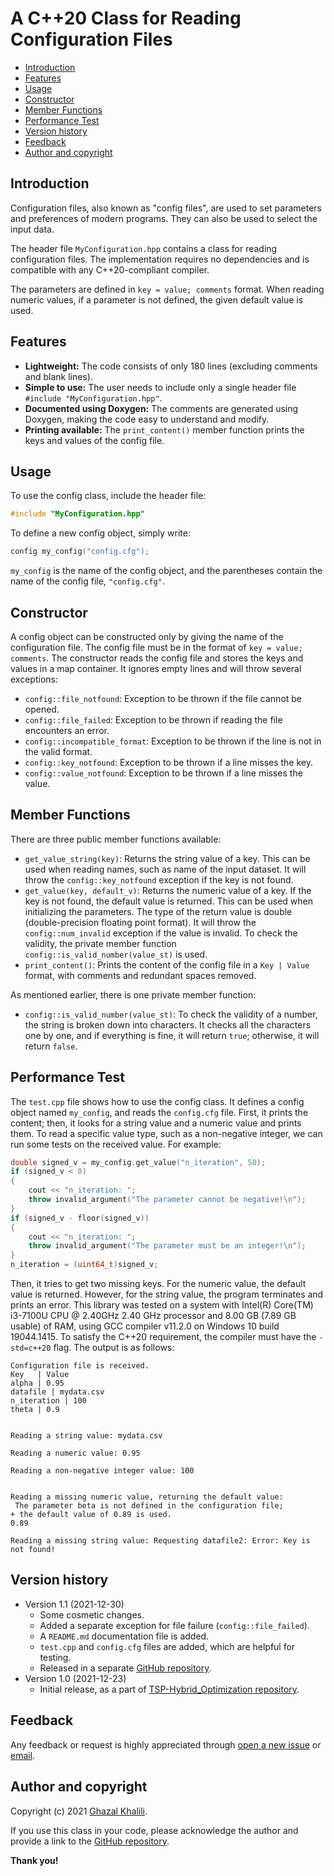 # A C++20 Class for Reading Configuration Files

<!-- TOC depthFrom:2 -->

- [Introduction](#introduction)
- [Features](#features)
- [Usage](#usage)
- [Constructor](#constructor)
- [Member Functions](#member-functions)
- [Performance Test](#performance-test)
- [Version history](#version-history)
- [Feedback](#feedback)
- [Author and copyright](#author-and-copyright)

<!-- /TOC -->

## Introduction

Configuration files, also known as "config files", are used to set parameters and preferences of modern programs. They can also be used to select the input data.

The header file `MyConfiguration.hpp` contains a class for reading configuration files. The implementation requires no dependencies and is compatible with any C++20-compliant compiler.

The parameters are defined in `key = value; comments` format. When reading numeric values, if a parameter is not defined, the given default value is used.

## Features

- **Lightweight:** The code consists of only 180 lines (excluding comments and blank lines).
- **Simple to use:** The user needs to include only a single header file  `#include "MyConfiguration.hpp"`.
- **Documented using Doxygen:** The comments are generated using Doxygen, making the code easy to understand and modify.
- **Printing available:** The `print_content()` member function prints the keys and values of the config file.

## Usage

To use the config class, include the header file:

```cpp
#include "MyConfiguration.hpp"
```

To define a new config object, simply write:

```cpp
config my_config("config.cfg");
```

`my_config` is the name of the config object, and the parentheses contain the name of the config file, `"config.cfg"`.

## Constructor

A config object can be constructed only by giving the name of the configuration file. The config file must be in the format of `key = value; comments`. The constructor reads the config file and stores the keys and values in a map container. It ignores empty lines and will throw several exceptions:

- `config::file_notfound`: Exception to be thrown if the file cannot be opened.
- `config::file_failed`: Exception to be thrown if reading the file encounters an error.
- `config::incompatible_format`: Exception to be thrown if the line is not in the valid format.
- `config::key_notfound`: Exception to be thrown if a line misses the key.
- `config::value_notfound`: Exception to be thrown if a line misses the value.

## Member Functions

There are three public member functions available:

- `get_value_string(key)`: Returns the string value of a key. This can be used when reading names, such as name of the input dataset. It will throw the `config::key_notfound` exception if the key is not found.
- `get_value(key, default_v)`: Returns the numeric value of a key. If the key is not found, the default value is returned. This can be used when initializing the parameters. The type of the return value is double (double-precision floating point format). It will throw the `config::num_invalid` exception if the value is invalid. To check the validity, the private member function `config::is_valid_number(value_st)` is used.
- `print_content()`: Prints the content of the config file in a `Key | Value` format, with comments and redundant spaces removed.

As mentioned earlier, there is one private member function:

- `config::is_valid_number(value_st)`: To check the validity of a number, the string is broken down into characters. It checks all the characters one by one, and if everything is fine, it will return `true`; otherwise, it will return `false`.

## Performance Test

The `test.cpp` file shows how to use the config class. It defines a config object named `my_config`, and reads the `config.cfg` file. First, it prints the content; then, it looks for a string value and a numeric value and prints them. To read a specific value type, such as a non-negative integer, we can run some tests on the received value. For example:

```cpp
double signed_v = my_config.get_value("n_iteration", 50);
if (signed_v < 0)
{
    cout << "n_iteration: ";
    throw invalid_argument("The parameter cannot be negative!\n");
}
if (signed_v - floor(signed_v))
{
    cout << "n_iteration: ";
    throw invalid_argument("The parameter must be an integer!\n");
}
n_iteration = (uint64_t)signed_v;
```

Then, it tries to get two missing keys. For the numeric value, the default value is returned. However, for the string value, the program terminates and prints an error. This library was tested on a system with Intel(R) Core(TM) i3-7100U CPU @ 2.40GHz 2.40 GHz processor and 8.00 GB (7.89 GB usable) of RAM, using GCC compiler v11.2.0 on Windows 10 build 19044.1415. To satisfy the C++20 requirement, the compiler must have the `-std=c++20` flag. The output is as follows:

```none
Configuration file is received.
Key   | Value
alpha | 0.95
datafile | mydata.csv
n_iteration | 100
theta | 0.9


Reading a string value: mydata.csv

Reading a numeric value: 0.95

Reading a non-negative integer value: 100


Reading a missing numeric value, returning the default value:
 The parameter beta is not defined in the configuration file; 
+ the default value of 0.89 is used.
0.89

Reading a missing string value: Requesting datafile2: Error: Key is not found!
```

## Version history

- Version 1.1 (2021-12-30)
  - Some cosmetic changes.
  - Added a separate exception for file failure (`config::file_failed`).
  - A `README.md` documentation file is added.
  - `test.cpp` and `config.cfg` files are added, which are helpful for testing.
  - Released in a separate [GitHub repository](https://github.com/Ghzlikli/Configuration).
- Version 1.0 (2021-12-23)
  - Initial release, as a part of [TSP-Hybrid_Optimization repository](https://github.com/Ghzlikli/TSP-Hybrid_Optimization).

## Feedback

Any feedback or request is highly appreciated through [open a new issue](https://github.com/Ghzlikli/Configuration/issues) or [email](mailto:khalili.ghazal.97@gmail.com).

## Author and copyright

Copyright (c) 2021 [Ghazal Khalili](mailto:khalili.ghazal.97@gmail.com).

If you use this class in your code, please acknowledge the author and provide a link to the [GitHub repository](https://github.com/Ghzlikli/CSE701_Ghazal).

**Thank you!**
